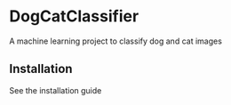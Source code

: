 # DogCatClassifier
A machine learning project to classify dog and cat images

## Installation
See the installation guide
